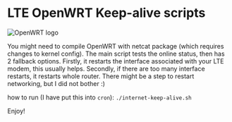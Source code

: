 # LTE OpenWRT Keep-alive scripts

![OpenWRT logo](https://raw.githubusercontent.com/mchsk/openwrt-lte-keep-alive/assets/assets/openwrt.png)

You might need to compile OpenWRT with netcat package (which requires changes to kernel config).
The main script tests the online status, then has 2 fallback options.
Firstly, it restarts the interface associated with your LTE modem, this usually helps.
Secondly, if there are too many interface restarts, it restarts whole router. There might be a step to restart networking, but I did not bother :)

how to run (I have put this into `cron`):
`./internet-keep-alive.sh`

Enjoy!
